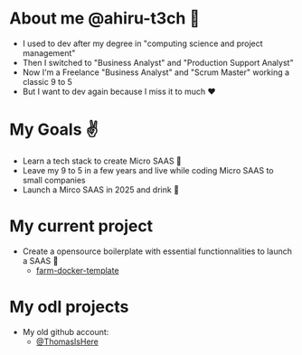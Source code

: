 # About me @ahiru-t3ch :wave:
- I used to dev after my degree in "computing science and project management"
- Then I switched to "Business Analyst" and "Production Support Analyst"
- Now I'm a Freelance "Business Analyst" and "Scrum Master" working a classic 9 to 5
- But I want to dev again because I miss it to much :heart:

# My Goals :v:
- Learn a tech stack to create Micro SAAS :seedling:
- Leave my 9 to 5 in a few years and live while coding Micro SAAS to small companies
- Launch a Mirco SAAS in 2025 and drink :beer:

# My current project
- Create a opensource boilerplate with essential functionnalities to launch a SAAS :bug:
  - [farm-docker-template](https://github.com/ahiru-t3ch/farm-docker-template)
 
# My odl projects
- My old github account:
  - [@ThomasIsHere](https://github.com/ThomasIsHere)
